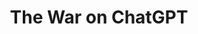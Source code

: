 ---
title: "The War on ChatGPT"
description: "This week... Atrioc goes panning for gold, DougDoug is back on the AI train, and Aiden goes house hunting in Vienna"
pubDate: 2025-04-16
youtubeId: "kPwErvsFr1s"
episodeNumber: 7
summary: ""
aiDiscussion: "/audio/AI Open Source, Vienna Housing_ A Discussion.wav"
tags:
  - "ChatGPT"
  - "AI"
  - "Trump"
  - "Gold Card"
  - "DeepSeek"
  - "Open Source"
  - "Housing"
citations:
  - title: "ChatGPT"
    url: "https://chatgpt.com/"
  - title: "How to become an Irish resident through investment in the IIP program (topic discussed in the episode)"
    url: "https://www.resideinireland.com/blog/how-to-become-an-irish-resident-through-investment-in-the-iip-program"
  - title: "At $5 Million Each, 1000 ‘Gold Card’ Visas Have Been Sold. Could This Pay Off The US Debt?"
    url: "https://www.forbes.com/sites/dougmelville/2025/03/26/at-5-million-each-1000-gold-card-visas-have-been-sold-could-this-pay-off-the-us-debt/"
  - title: "Comparison of open-source and closed-source software"
    url: "https://en.wikipedia.org/wiki/Comparison_of_open-source_and_closed-source_software"
  - title: "OpenAI plans to release open-weight language model in coming months (topic discussed in the episode)"
    url: "https://www.reuters.com/technology/artificial-intelligence/openai-plans-release-open-weight-language-model-coming-months-2025-03-31/"
  - title: "DeepSeek"
    url: "https://www.deepseek.com/en/"
  - title: "Mistral AI"
    url: "https://mistral.ai/"
---